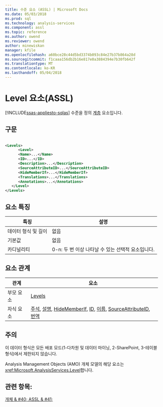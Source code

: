 ```yaml
---
title: 수준 요소 (ASSL) | Microsoft Docs
ms.date: 05/03/2018
ms.prod: sql
ms.technology: analysis-services
ms.component: assl
ms.topic: reference
ms.author: owend
ms.reviewer: owend
author: minewiskan
manager: kfile
ms.openlocfilehash: a60bce28c44d5bd3374b093c84e27b37b864a28d
ms.sourcegitcommit: f1caaa156db2b16e817e0a3884394e7b30fb642f
ms.translationtype: MT
ms.contentlocale: ko-KR
ms.lasthandoff: 05/04/2018
---
```

# <a name="level-element-assl"></a>Level 요소(ASSL)
[!INCLUDE[ssas-appliesto-sqlas](../../../includes/ssas-appliesto-sqlas.md)]
  수준을 정의 [계층](../../../analysis-services/scripting/objects/hierarchy-element-assl.md) 요소입니다.  
  
## <a name="syntax"></a>구문  
  
```xml  
  
<Levels>  
      <Level>  
      <Name>...</Name>  
      <ID>...</ID>  
      <Description>...</Description>  
      <SourceAttributeID>...</SourceAttributeID>  
      <HideMemberIf>...</HideMemberIf>  
      <Translations>...</Translations>  
      <Annotations>...</Annotations>  
   </Level>  
</Levels>  
```  
  
## <a name="element-characteristics"></a>요소 특징  
  
|특징|설명|  
|--------------------|-----------------|  
|데이터 형식 및 길이|없음|  
|기본값|없음|  
|카디널리티|0-n: 두 번 이상 나타날 수 있는 선택적 요소입니다.|  
  
## <a name="element-relationships"></a>요소 관계  
  
|관계|요소|  
|------------------|-------------|  
|부모 요소|[Levels](../../../analysis-services/scripting/collections/levels-element-assl.md)|  
|자식 요소|[주석](../../../analysis-services/scripting/collections/annotations-element-assl.md), [설명](../../../analysis-services/scripting/properties/description-element-assl.md), [HideMemberIf](../../../analysis-services/scripting/properties/hidememberif-element-assl.md), [ID](../../../analysis-services/scripting/properties/id-element-assl.md), [이름](../../../analysis-services/scripting/properties/name-element-assl.md), [SourceAttributeID](../../../analysis-services/scripting/properties/sourceattributeid-element-assl.md), [번역](../../../analysis-services/scripting/collections/translations-element-assl.md)|  
  
## <a name="remarks"></a>주의  
 이 데이터 형식은 모든 배포 모드(1-다차원 및 데이터 마이닝, 2-SharePoint, 3-테이블 형식)에서 제한되지 않습니다.  
  
 Analysis Management Objects (AMO) 개체 모델의 해당 요소는 <xref:Microsoft.AnalysisServices.Level>합니다.  
  
## <a name="see-also"></a>관련 항목:  
 [개체 & #40; ASSL & #41;](../../../analysis-services/scripting/objects/objects-assl.md)  
  
  
